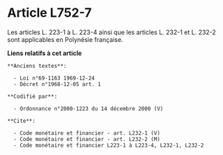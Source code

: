 # Article L752-7

Les articles L. 223-1 à L. 223-4 ainsi que les articles L. 232-1 et L. 232-2 sont applicables en Polynésie française.

**Liens relatifs à cet article**

	**Anciens textes**:

	  - Loi n°69-1163 1969-12-24
	  - Décret n°1968-12-05 art. 1

	**Codifié par**:

	  - Ordonnance n°2000-1223 du 14 décembre 2000 (V)

	**Cite**:

	  - Code monétaire et financier - art. L232-1 (V)
	  - Code monétaire et financier - art. L232-2 (M)
	  - Code monétaire et financier L223-1 à L223-4, L232-1, L232-2
